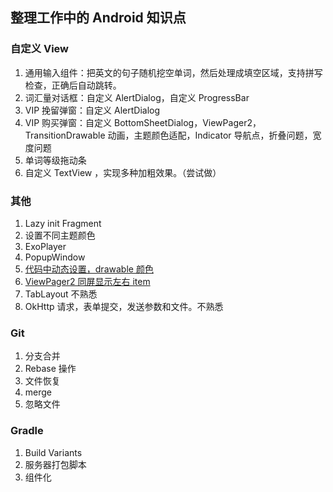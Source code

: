 ## 整理工作中的 Android 知识点



### 自定义 View

1. 通用输入组件：把英文的句子随机挖空单词，然后处理成填空区域，支持拼写检查，正确后自动跳转。
2. 词汇量对话框：自定义 AlertDialog，自定义 ProgressBar 
3. VIP 挽留弹窗：自定义 AlertDialog
4. VIP 购买弹窗：自定义 BottomSheetDialog，ViewPager2，TransitionDrawable 动画，主题颜色适配，Indicator 导航点，折叠问题，宽度问题
5. 单词等级拖动条
6. 自定义 TextView ，实现多种加粗效果。（尝试做）



### 其他

1. Lazy init Fragment
2. 设置不同主题颜色
3. ExoPlayer
4. PopupWindow
5. [代码中动态设置，drawable 颜色](./change_ui_dynamically/main.md)
6. [ViewPager2 同屏显示左右 item](https://www.jianshu.com/p/fc39b2519522)
7. TabLayout 不熟悉
8. OkHttp 请求，表单提交，发送参数和文件。不熟悉

### Git

1. 分支合并
2. Rebase 操作
3. 文件恢复
4. merge
5. 忽略文件



### Gradle

1. Build Variants
2. 服务器打包脚本
3. 组件化



